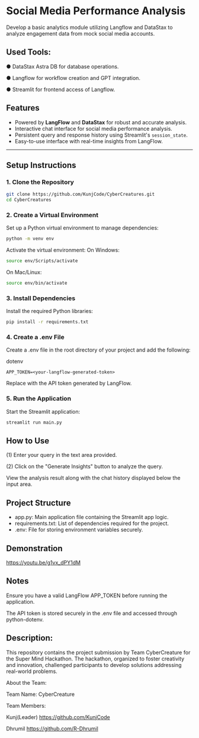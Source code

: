 # Social Media Performance Analysis

Develop a basic analytics module utilizing Langflow and DataStax to analyze engagement data from mock social media accounts.

## Used Tools:
● DataStax Astra DB for database operations.

● Langflow for workflow creation and GPT integration.

● Streamlit for frontend access of Langflow.

## Features

- Powered by **LangFlow** and **DataStax** for robust and accurate analysis.
- Interactive chat interface for social media performance analysis.
- Persistent query and response history using Streamlit's `session_state`.
- Easy-to-use interface with real-time insights from LangFlow.

---

## Setup Instructions

### 1. Clone the Repository
```bash
git clone https://github.com/KunjCode/CyberCreatures.git
cd CyberCreatures
```

### 2. Create a Virtual Environment
Set up a Python virtual environment to manage dependencies:
```bash
python -m venv env

```
Activate the virtual environment:
On Windows:
```bash
source env/Scripts/activate
```
On Mac/Linux:
```bash
source env/bin/activate
```

### 3. Install Dependencies
Install the required Python libraries:

```bash
pip install -r requirements.txt
```
### 4. Create a .env File
Create a .env file in the root directory of your project and add the following:

dotenv
```
APP_TOKEN=<your-langflow-generated-token>
```
Replace <your-langflow-generated-token> with the API token generated by LangFlow.

### 5. Run the Application
Start the Streamlit application:

```bash
streamlit run main.py
```

## How to Use
(1) Enter your query in the text area provided.

(2) Click on the "Generate Insights" button to analyze the query.

View the analysis result along with the chat history displayed below the input area.

## Project Structure
- app.py: Main application file containing the Streamlit app logic.
- requirements.txt: List of dependencies required for the project.
- .env: File for storing environment variables securely.

## Demonstration
https://youtu.be/g1vx_dPY1dM

## Notes
Ensure you have a valid LangFlow APP_TOKEN before running the application.

The API token is stored securely in the .env file and accessed through python-dotenv.

## Description:
This repository contains the project submission by Team CyberCreature for the Super Mind Hackathon. The hackathon, organized to foster creativity and innovation, challenged participants to develop solutions addressing real-world problems.

About the Team:

Team Name: CyberCreature

Team Members:

Kunj(Leader) https://github.com/KunjCode

Dhrumil https://github.com/R-Dhrumil

